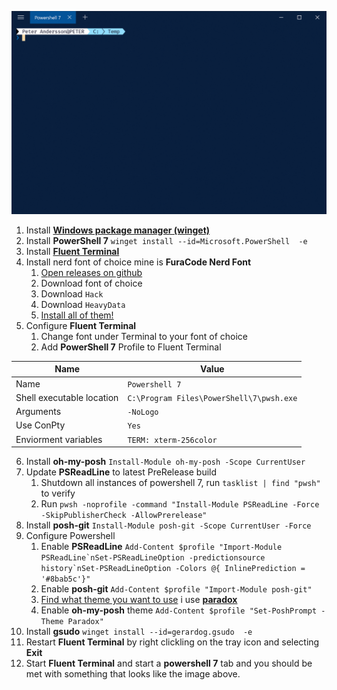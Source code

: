 
![Terminal Example](Example-Compressed.gif "Terminal Example")

1. Install [**Windows package manager (winget)**](https://github.com/microsoft/winget-cli/releases)
2. Install **PowerShell 7** `winget install --id=Microsoft.PowerShell  -e`
3. Install [**Fluent Terminal**](https://www.microsoft.com/en-us/p/fluent-terminal/9p2krlmfxf9t)
4. Install nerd font of choice mine is **FuraCode Nerd Font**
   1. [Open releases on github](https://github.com/ryanoasis/nerd-fonts/releases/)
   2. Download font of choice
   3. Download `Hack`
   4. Download `HeavyData`
   5. [Install all of them!](https://github.com/ryanoasis/nerd-fonts#font-installation)
5. Configure **Fluent Terminal**
   1. Change font under Terminal to your font of choice
   2. Add **PowerShell 7** Profile to Fluent Terminal

| Name                      | Value                                    |
| ------------------------- | ---------------------------------------- |
| Name                      | `Powershell 7`                           |
| Shell executable location | `C:\Program Files\PowerShell\7\pwsh.exe` |
| Arguments                 | `-NoLogo`                                |
| Use ConPty                | `Yes`                                    |
| Enviorment variables      | `TERM: xterm-256color`                   |

6. Install **oh-my-posh** `Install-Module oh-my-posh -Scope CurrentUser`
7. Update **PSReadLine** to latest PreRelease build
   1. Shutdown all instances of powershell 7, run `tasklist | find "pwsh"` to verify
   2. Run `pwsh -noprofile -command "Install-Module PSReadLine -Force -SkipPublisherCheck -AllowPrerelease"`
8. Install **posh-git** `Install-Module posh-git -Scope CurrentUser -Force`
9. Configure Powershell
   1. Enable **PSReadLine** 
     ``Add-Content $profile "Import-Module PSReadLine`nSet-PSReadLineOption -predictionsource history`nSet-PSReadLineOption -Colors @{ InlinePrediction = '#8bab5c'}"``
   3. Enable **posh-git** `Add-Content $profile "Import-Module posh-git"`
   4. [Find what theme you want to use](https://ohmyposh.dev/docs/themes) i use [**paradox**](https://ohmyposh.dev/docs/themes#paradox)
   5. Enable **oh-my-posh** theme `Add-Content $profile "Set-PoshPrompt -Theme Paradox"`
10.  Install **gsudo** `winget install --id=gerardog.gsudo  -e`
11.  Restart **Fluent Terminal** by right clickling on the tray icon and selecting **Exit**
12.  Start **Fluent Terminal** and start a **powershell 7** tab and you should be met with something that looks like the image above.
